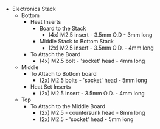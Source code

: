 - Electronics Stack
	- Bottom
		- Heat Inserts
			- Board to the Stack
				- (4x) M2.5 insert - 3.5mm O.D - 3mm long
			- Middle Stack to Bottom Stack
				- (2x) M2.5 insert - 3.5mm O.D. - 4mm long
		- To Attach the Board
			- (4x) M2.5 bolt - 'socket' head - 4mm long
	- Middle
		- To Attach to Bottom board
			- (2x) M2.5 bolts - 'socket' head - 5mm long
		- Heat Set Inserts
			- (2x) M2.5 insert - 3.5mm O.D. - 4mm long
	- Top
		- To Attach to the Middle Board
			- (2x) M2.5 - countersunk head - 8mm long
			- (2x) M2.5 - 'socket' head - 5mm long